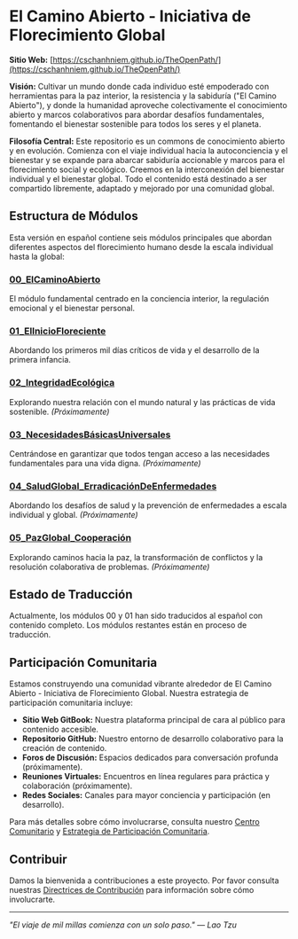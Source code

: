 # El Camino Abierto - Iniciativa de Florecimiento Global

**Sitio Web:** [https://cschanhniem.github.io/TheOpenPath/](https://cschanhniem.github.io/TheOpenPath/)

**Visión:** Cultivar un mundo donde cada individuo esté empoderado con herramientas para la paz interior, la resistencia y la sabiduría ("El Camino Abierto"), y donde la humanidad aproveche colectivamente el conocimiento abierto y marcos colaborativos para abordar desafíos fundamentales, fomentando el bienestar sostenible para todos los seres y el planeta.

**Filosofía Central:**
Este repositorio es un commons de conocimiento abierto y en evolución. Comienza con el viaje individual hacia la autoconciencia y el bienestar y se expande para abarcar sabiduría accionable y marcos para el florecimiento social y ecológico. Creemos en la interconexión del bienestar individual y el bienestar global. Todo el contenido está destinado a ser compartido libremente, adaptado y mejorado por una comunidad global.

## Estructura de Módulos

Esta versión en español contiene seis módulos principales que abordan diferentes aspectos del florecimiento humano desde la escala individual hasta la global:

### [00_ElCaminoAbierto](ElCaminoAbierto/)
El módulo fundamental centrado en la conciencia interior, la regulación emocional y el bienestar personal.

### [01_ElInicioFloreciente](ElInicioFloreciente/)
Abordando los primeros mil días críticos de vida y el desarrollo de la primera infancia.

### [02_IntegridadEcológica](IntegridadEcológica/)
Explorando nuestra relación con el mundo natural y las prácticas de vida sostenible. *(Próximamente)*

### [03_NecesidadesBásicasUniversales](NecesidadesBásicasUniversales/)
Centrándose en garantizar que todos tengan acceso a las necesidades fundamentales para una vida digna. *(Próximamente)*

### [04_SaludGlobal_ErradicaciónDeEnfermedades](SaludGlobal_ErradicaciónDeEnfermedades/)
Abordando los desafíos de salud y la prevención de enfermedades a escala individual y global. *(Próximamente)*

### [05_PazGlobal_Cooperación](PazGlobal_Cooperación/)
Explorando caminos hacia la paz, la transformación de conflictos y la resolución colaborativa de problemas. *(Próximamente)*

## Estado de Traducción

Actualmente, los módulos 00 y 01 han sido traducidos al español con contenido completo. Los módulos restantes están en proceso de traducción.

## Participación Comunitaria

Estamos construyendo una comunidad vibrante alrededor de El Camino Abierto - Iniciativa de Florecimiento Global. Nuestra estrategia de participación comunitaria incluye:

* **Sitio Web GitBook:** Nuestra plataforma principal de cara al público para contenido accesible.
* **Repositorio GitHub:** Nuestro entorno de desarrollo colaborativo para la creación de contenido.
* **Foros de Discusión:** Espacios dedicados para conversación profunda (próximamente).
* **Reuniones Virtuales:** Encuentros en línea regulares para práctica y colaboración (próximamente).
* **Redes Sociales:** Canales para mayor conciencia y participación (en desarrollo).

Para más detalles sobre cómo involucrarse, consulta nuestro [Centro Comunitario](/Community_Hub) y [Estrategia de Participación Comunitaria](/Community_Engagement_Strategy).

## Contribuir

Damos la bienvenida a contribuciones a este proyecto. Por favor consulta nuestras [Directrices de Contribución](/contributing) para información sobre cómo involucrarte.

---

*"El viaje de mil millas comienza con un solo paso." — Lao Tzu*
